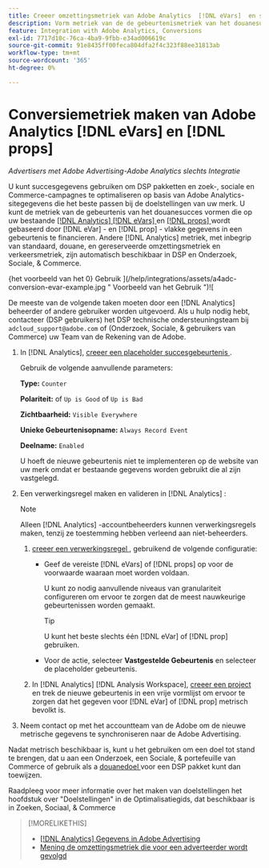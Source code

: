 ```yaml
---
title: Creeer omzettingsmetriek van Adobe Analytics  [!DNL eVars]  en steunen
description: Vorm metriek van de de gebeurtenismetriek van het douanesucces gebruikend  [!DNL eVar] - en  [!DNL prop] - vlakke gegevens.
feature: Integration with Adobe Analytics, Conversions
exl-id: 7717d10c-76ca-4ba9-9fbb-e34ad006619c
source-git-commit: 91e8435ff00feca804dfa2f4c323f88ee31813ab
workflow-type: tm+mt
source-wordcount: '365'
ht-degree: 0%

---
```


# Conversiemetriek maken van Adobe Analytics [!DNL eVars] en [!DNL props]

*Advertisers met Adobe Advertising-Adobe Analytics slechts Integratie*

U kunt succesgegevens gebruiken om DSP pakketten en zoek-, sociale en Commerce-campagnes te optimaliseren op basis van Adobe Analytics-sitegegevens die het beste passen bij de doelstellingen van uw merk. U kunt de metriek van de gebeurtenis van het douanesucces vormen die op uw bestaande [[!DNL Analytics] [!DNL eVars] ](https://experienceleague.adobe.com/docs/analytics/components/dimensions/evar.html) en [[!DNL props] ](https://experienceleague.adobe.com/docs/analytics/components/dimensions/prop.html) wordt gebaseerd door [!DNL eVar] - en [!DNL prop] - vlakke gegevens in een gebeurtenis te financieren. Andere [!DNL Analytics] metriek, met inbegrip van standaard, douane, en gereserveerde omzettingsmetriek en verkeersmetriek, zijn automatisch beschikbaar in DSP en Onderzoek, Sociale, &amp; Commerce.

{het voorbeeld van het 0} Gebruik ](/help/integrations/assets/a4adc-conversion-evar-example.jpg " Voorbeeld van het Gebruik ")![

De meeste van de volgende taken moeten door een [!DNL Analytics] beheerder of andere gebruiker worden uitgevoerd. Als u hulp nodig hebt, contacteer (DSP gebruikers) het DSP technische ondersteuningsteam bij `adcloud_support@adobe.com` of (Onderzoek, Sociale, &amp; gebruikers van Commerce) uw Team van de Rekening van de Adobe.

1. In [!DNL Analytics], [ creeer een placeholder succesgebeurtenis ](https://experienceleague.adobe.com/en/docs/analytics/admin/admin-tools/manage-report-suites/edit-report-suite/conversion-variables/success-event).

   Gebruik de volgende aanvullende parameters:

   **Type:** `Counter`

   **Polariteit:** of `Up is Good` of `Up is Bad`

   **Zichtbaarheid:** `Visible Everywhere`

   **Unieke Gebeurtenisopname:** `Always Record Event`

   **Deelname:** `Enabled`

   U hoeft de nieuwe gebeurtenis niet te implementeren op de website van uw merk omdat er bestaande gegevens worden gebruikt die al zijn vastgelegd.

1. Een verwerkingsregel maken en valideren in [!DNL Analytics] :

   >[!NOTE]
   >
   >Alleen [!DNL Analytics] -accountbeheerders kunnen verwerkingsregels maken, tenzij ze toestemming hebben verleend aan niet-beheerders.

   1. [ creeer een verwerkingsregel ](https://experienceleague.adobe.com/docs/analytics/admin/admin-tools/manage-report-suites/edit-report-suite/report-suite-general/c-processing-rules/c-processing-rules-configuration/t-processing-rules.html?lang=en), gebruikend de volgende configuratie:

      * Geef de vereiste [!DNL eVars] of [!DNL props] op voor de voorwaarde waaraan moet worden voldaan.

        U kunt zo nodig aanvullende niveaus van granulariteit configureren om ervoor te zorgen dat de meest nauwkeurige gebeurtenissen worden gemaakt.

        >[!TIP]
        >
        >U kunt het beste slechts één [!DNL eVar] of [!DNL prop] gebruiken.

      * Voor de actie, selecteer **Vastgestelde Gebeurtenis** en selecteer de placeholder gebeurtenis.

   1. In [!DNL Analytics] [!DNL Analysis Workspace], [ creeer een project ](https://experienceleague.adobe.com/docs/analytics/analyze/analysis-workspace/home.html) en trek de nieuwe gebeurtenis in een vrije vormlijst om ervoor te zorgen dat het gegeven voor [!DNL eVar] of [!DNL prop] metrisch bevolkt is.

1. Neem contact op met het accountteam van de Adobe om de nieuwe metrische gegevens te synchroniseren naar de Adobe Advertising.

Nadat metrisch beschikbaar is, kunt u het gebruiken om een doel tot stand te brengen, dat u aan een Onderzoek, een Sociale, &amp; portefeuille van Commerce of gebruik als a [ douanedoel ](/help/dsp/optimization/custom-goal.md) voor een DSP pakket kunt dan toewijzen.

Raadpleeg voor meer informatie over het maken van doelstellingen het hoofdstuk over &quot;Doelstellingen&quot; in de Optimalisatiegids, dat beschikbaar is in Zoeken, Sociaal, &amp; Commerce

>[!MORELIKETHIS]
>
>* [[!DNL Analytics]  Gegevens in Adobe Advertising ](/help/integrations/analytics/analytics-data-in-advertising.md)
>* [ Mening de omzettingsmetriek die voor een adverteerder wordt gevolgd ](/help/search-social-commerce/admin/conversion-metrics/conversion-metric-view-tracked.md)
